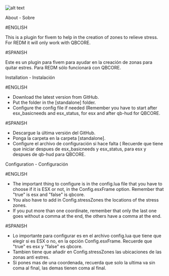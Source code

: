 ![alt text](https://derhos.es/descargas/stresszone.jpg)


About - Sobre

#ENGLISH

This is a plugin for fivem to help in the creation of zones to relieve stress.
For REDM it will only work with QBCORE.

#SPANISH

Este es un plugin para fivem para ayudar en la creación de zonas para quitar estres.
Para REDM sólo funcionará con QBCORE.



Installation - Instalación

#ENGLISH
- Download the latest version from GitHub.
- Put the folder in the [standalone] folder.
- Configure the config file if needed (Remember you have to start after esx_basicneeds and esx_status, for esx and after qb-hud for QBCORE.

#SPANISH
- Descargue la última versión del GitHub.
- Ponga la carpeta en la carpeta [standalone].
- Configure el archivo de configuración si hace falta ( Recuerde que tiene que iniciar despues de  esx_basicneeds y esx_status, para esx y despues de qb-hud para QBCORE.



Configuration - Configuración

#ENGLISH
- The important thing to configure is in the config.lua file that you have to choose if it is ESX or not, in the Config.esxFrame option. Remember that "true" is esx and "false" is qbcore.
- You also have to add in Config.stressZones the locations of the stress zones.
- If you put more than one coordinate, remember that only the last one goes without a comma at the end, the others have a comma at the end.

#SPANISH
- Lo importante para configurar es en el archivo config.lua que tiene que elegir si es ESX o no, en la opción Config.esxFrame. Recuerde que "true" es esx y "false" es qbcore.
- Tambien tiene que añadir en Config.stressZones las ubicaciones de las zonas anti estres.
- Si pones mas de una coordenada, recuerda que solo la ultima va sin coma al final, las demas tienen coma al final.
